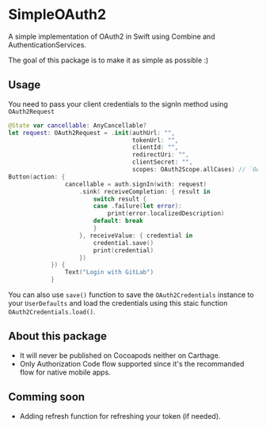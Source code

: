 # SimpleOAuth2

A simple implementation of OAuth2 in Swift using Combine and AuthenticationServices.

The goal of this package is to make it as simple as possible :)

## Usage

You need to pass your client credentials to the signIn method using `OAuth2Request`

```swift
@State var cancellable: AnyCancellable?
let request: OAuth2Request = .init(authUrl: "",
                                   tokenUrl: "",
                                   clientId: "",
                                   redirectUri: "",
                                   clientSecret: "",
                                   scopes: OAuth2Scope.allCases) // `OAuth2Scope` contains all the scopes available.
Button(action: {
                cancellable = auth.signIn(with: request)
                    .sink( receiveCompletion: { result in
                        switch result {
                        case .failure(let error):
                            print(error.localizedDescription)
                        default: break
                        }
                    }, receiveValue: { credential in
                        credential.save()
                        print(credential)
                    })
            }) {
                Text("Login with GitLab")
            }
```

You can also use `save()` function to save the `OAuth2Credentials` instance to your `UserDefaults` and load the credentials using this staic function `OAuth2Credentials.load()`.


## About this package
- It will never be published on Cocoapods neither on Carthage.
- Only Authorization Code flow supported since it's the recommanded flow for native mobile apps.

## Comming soon
- Adding refresh function for refreshing your token (if needed).
